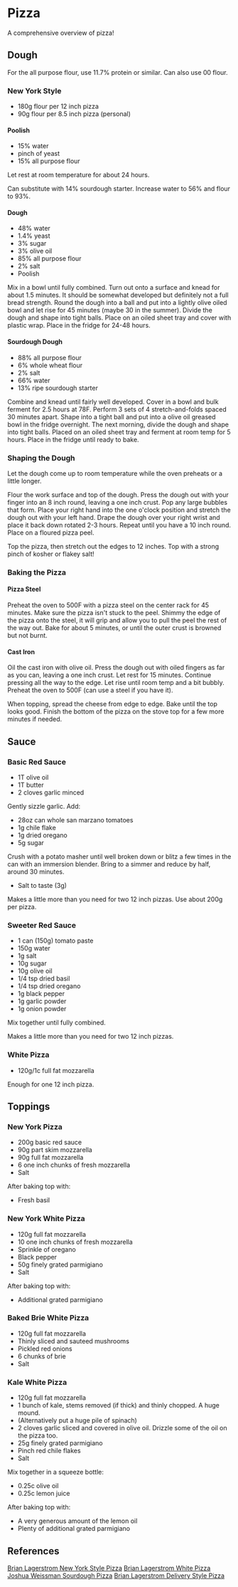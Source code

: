 # Pizza

A comprehensive overview of pizza!

## Dough

For the all purpose flour, use 11.7% protein or similar. Can also use 00 flour.

### New York Style

* 180g flour per 12 inch pizza
* 90g flour per 8.5 inch pizza (personal)

#### Poolish
* 15% water
* pinch of yeast
* 15% all purpose flour

Let rest at room temperature for about 24 hours. 

Can substitute with 14% sourdough starter. Increase water to 56% and flour to 93%.

#### Dough
* 48% water
* 1.4% yeast
* 3% sugar
* 3% olive oil
* 85% all purpose flour
* 2% salt
* Poolish

Mix in a bowl until fully combined. Turn out onto a surface and knead for about 1.5 minutes. It should be somewhat developed but definitely not a full bread strength. Round the dough into a ball and put into a lightly olive oiled bowl and let rise for 45 minutes (maybe 30 in the summer). Divide the dough and shape into tight balls. Place on an oiled sheet tray and cover with plastic wrap. Place in the fridge for 24-48 hours.

#### Sourdough Dough
* 88% all purpose flour
* 6% whole wheat flour
* 2% salt
* 66% water
* 13% ripe sourdough starter

Combine and knead until fairly well developed. Cover in a bowl and bulk ferment for 2.5 hours at 78F. Perform 3 sets of 4 stretch-and-folds spaced 30 minutes apart. Shape into a tight ball and put into a olive oil greased bowl in the fridge overnight. The next morning, divide the dough and shape into tight balls. Placed on an oiled sheet tray and ferment at room temp for 5 hours. Place in the fridge until ready to bake.

### Shaping the Dough

Let the dough come up to room temperature while the oven preheats or a little longer. 

Flour the work surface and top of the dough. Press the dough out with your finger into an 8 inch round, leaving a one inch crust. Pop any large bubbles that form. Place your right hand into the one o'clock position and stretch the dough out with your left hand. Drape the dough over your right wrist and place it back down rotated 2-3 hours. Repeat until you have a 10 inch round. Place on a floured pizza peel. 

Top the pizza, then stretch out the edges to 12 inches. Top with a strong pinch of kosher or flakey salt!

### Baking the Pizza

#### Pizza Steel
Preheat the oven to 500F with a pizza steel on the center rack for 45 minutes. Make sure the pizza isn't stuck to the peel. Shimmy the edge of the pizza onto the steel, it will grip and allow you to pull the peel the rest of the way out. Bake for about 5 minutes, or until the outer crust is browned but not burnt.

#### Cast Iron
Oil the cast iron with olive oil. Press the dough out with oiled fingers as far as you can, leaving a one inch crust. Let rest for 15 minutes. Continue pressing all the way to the edge. Let rise until room temp and a bit bubbly. Preheat the oven to 500F (can use a steel if you have it). 

When topping, spread the cheese from edge to edge. Bake until the top looks good. Finish the bottom of the pizza on the stove top for a few more minutes if needed.


## Sauce

### Basic Red Sauce
* 1T olive oil
* 1T butter
* 2 cloves garlic minced

Gently sizzle garlic. Add: 

* 28oz can whole san marzano tomatoes
* 1g chile flake
* 1g dried oregano 
* 5g sugar

Crush with a potato masher until well broken down or blitz a few times in the can with an immersion blender. Bring to a simmer and reduce by half, around 30 minutes.

* Salt to taste (3g)

Makes a little more than you need for two 12 inch pizzas. Use about 200g per pizza.

### Sweeter Red Sauce
* 1 can (150g) tomato paste
* 150g water
* 1g salt
* 10g sugar
* 10g olive oil
* 1/4 tsp dried basil
* 1/4 tsp dried oregano
* 1g black pepper
* 1g garlic powder
* 1g onion powder

Mix together until fully combined.

Makes a little more than you need for two 12 inch pizzas.

### White Pizza
* 120g/1c full fat mozzarella

Enough for one 12 inch pizza.

## Toppings

### New York Pizza
* 200g basic red sauce
* 90g part skim mozzarella
* 90g full fat mozzarella
* 6 one inch chunks of fresh mozzarella
* Salt

After baking top with:
* Fresh basil

### New York White Pizza
* 120g full fat mozzarella
* 10 one inch chunks of fresh mozzarella
* Sprinkle of oregano
* Black pepper 
* 50g finely grated parmigiano
* Salt

After baking top with:
* Additional grated parmigiano 

### Baked Brie White Pizza
* 120g full fat mozzarella
* Thinly sliced and sauteed mushrooms
* Pickled red onions 
* 6 chunks of brie
* Salt

### Kale White Pizza
* 120g full fat mozzarella
* 1 bunch of kale, stems removed (if thick) and thinly chopped. A huge mound.
* (Alternatively put a huge pile of spinach)
* 2 cloves garlic sliced and covered in olive oil. Drizzle some of the oil on the pizza too.
* 25g finely grated parmigiano
* Pinch red chile flakes 
* Salt

Mix together in a squeeze bottle:
* 0.25c olive oil 
* 0.25c lemon juice

After baking top with:
* A very generous amount of the lemon oil
* Plenty of additional grated parmigiano 

## References
[Brian Lagerstrom New York Style Pizza](https://www.youtube.com/watch?v=t4t3bqb_91E)
[Brian Lagerstrom White Pizza](https://www.youtube.com/watch?v=QLX6wCDWrIc)
[Joshua Weissman Sourdough Pizza](https://www.youtube.com/watch?v=yMfOyJeIz8c)
[Brian Lagerstrom Delivery Style Pizza](https://www.youtube.com/watch?v=OOeCLN9VHGY)